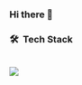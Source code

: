 ### Hi there 👋

### 🛠 &nbsp;Tech Stack

<br>

<img src="https://icons8.com/icon/tGvHBPJaKqEd/javascript"/> 
<br>

